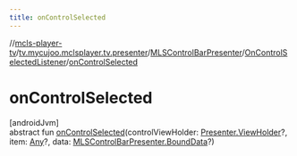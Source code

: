```yaml
---
title: onControlSelected
---
```

//[mcls-player-tv](../../../../index.html)/[tv.mycujoo.mclsplayer.tv.presenter](../../index.html)/[MLSControlBarPresenter](../index.html)/[OnControlSelectedListener](index.html)/[onControlSelected](on-control-selected.html)



# onControlSelected



[androidJvm]\
abstract fun [onControlSelected](on-control-selected.html)(controlViewHolder: [Presenter.ViewHolder](https://developer.android.com/reference/kotlin/androidx/leanback/widget/Presenter.ViewHolder.html)?, item: [Any](https://kotlinlang.org/api/latest/jvm/stdlib/kotlin/-any/index.html)?, data: [MLSControlBarPresenter.BoundData](../-bound-data/index.html)?)




